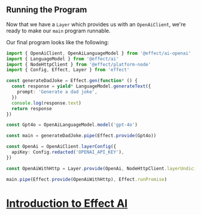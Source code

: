 ## Running the Program

Now that we have a `Layer` which provides us with an `OpenAiClient`, we're ready to make our `main` program runnable.

Our final program looks like the following:

```ts twoslash
import { OpenAiClient, OpenAiLanguageModel } from '@effect/ai-openai'
import { LanguageModel } from '@effect/ai'
import { NodeHttpClient } from '@effect/platform-node'
import { Config, Effect, Layer } from 'effect'

const generateDadJoke = Effect.gen(function* () {
  const response = yield* LanguageModel.generateText({
    prompt: 'Generate a dad joke',
  })
  console.log(response.text)
  return response
})

const Gpt4o = OpenAiLanguageModel.model('gpt-4o')

const main = generateDadJoke.pipe(Effect.provide(Gpt4o))

const OpenAi = OpenAiClient.layerConfig({
  apiKey: Config.redacted('OPENAI_API_KEY'),
})

const OpenAiWithHttp = Layer.provide(OpenAi, NodeHttpClient.layerUndici)

main.pipe(Effect.provide(OpenAiWithHttp), Effect.runPromise)
```

# [Introduction to Effect AI](https://effect.website/docs/ai/introduction/)
